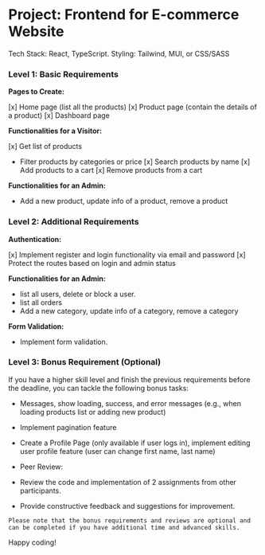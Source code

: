 # Project: Frontend for E-commerce Website

Tech Stack: React, TypeScript. Styling: Tailwind, MUI, or CSS/SASS

### Level 1: Basic Requirements

**Pages to Create:**

[x] Home page (list all the products)
[x] Product page (contain the details of a product)
[x] Dashboard page

**Functionalities for a Visitor:**

[x] Get list of products
- Filter products by categories or price
[x] Search products by name
[x] Add products to a cart
[x] Remove products from a cart

**Functionalities for an Admin:**

- Add a new product, update info of a product, remove a product

### Level 2: Additional Requirements

**Authentication:**

[x] Implement register and login functionality via email and password
[x] Protect the routes based on login and admin status

**Functionalities for an Admin:**

- list all users, delete or block a user.
- list all orders
- Add a new category, update info of a category, remove a category

**Form Validation:**

- Implement form validation.

### Level 3: Bonus Requirement (Optional)

If you have a higher skill level and finish the previous requirements before the deadline, you can tackle the following bonus tasks:

- Messages, show loading, success, and error messages (e.g., when loading products list or adding new product)
- Implement pagination feature
- Create a Profile Page (only available if user logs in), implement editing user profile feature (user can change first name, last name)

- Peer Review:
- Review the code and implementation of 2 assignments from other participants.
- Provide constructive feedback and suggestions for improvement.

`Please note that the bonus requirements and reviews are optional and can be completed if you have additional time and advanced skills.`

Happy coding!
